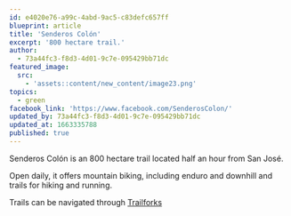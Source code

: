 ```yaml
---
id: e4020e76-a99c-4abd-9ac5-c83defc657ff
blueprint: article
title: 'Senderos Colón'
excerpt: '800 hectare trail.'
author:
  - 73a44fc3-f8d3-4d01-9c7e-095429bb71dc
featured_image:
  src:
    - 'assets::content/new_content/image23.png'
topics:
  - green
facebook_link: 'https://www.facebook.com/SenderosColon/'
updated_by: 73a44fc3-f8d3-4d01-9c7e-095429bb71dc
updated_at: 1663335788
published: true
---
```

Senderos Colón is an 800 hectare trail located half an hour from San José. 

Open daily, it offers mountain biking, including enduro and downhill and trails for hiking and running. 

Trails can be navigated through [Trailforks](https://www.trailforks.com/region/los-senderos-de-colon/?fbclid=IwAR36fKp_HyDPC_Xw5QR_IMIVv61GnjpMKl3Vb9ZKsks6AIl2T0lm5ZcUABA)